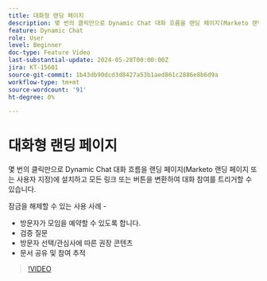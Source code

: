 ```yaml
---
title: 대화형 랜딩 페이지
description: 몇 번의 클릭만으로 Dynamic Chat 대화 흐름을 랜딩 페이지(Marketo 랜딩 페이지 또는 사용자 지정)에 설치하고 모든 링크 또는 버튼을 변환하여 대화 참여를 트리거할 수 있습니다.
feature: Dynamic Chat
role: User
level: Beginner
doc-type: Feature Video
last-substantial-update: 2024-05-28T00:00:00Z
jira: KT-15601
source-git-commit: 1b43db90dcd3d8427a53b1aed861c2886e8b6d9a
workflow-type: tm+mt
source-wordcount: '91'
ht-degree: 0%

---
```



# 대화형 랜딩 페이지

몇 번의 클릭만으로 Dynamic Chat 대화 흐름을 랜딩 페이지(Marketo 랜딩 페이지 또는 사용자 지정)에 설치하고 모든 링크 또는 버튼을 변환하여 대화 참여를 트리거할 수 있습니다.

잠금을 해제할 수 있는 사용 사례 -

- 방문자가 모임을 예약할 수 있도록 합니다.
- 검증 질문
- 방문자 선택/관심사에 따른 권장 콘텐츠
- 문서 공유 및 참여 추적

>[!VIDEO](https://video.tv.adobe.com/v/3429414/?learn=on)
